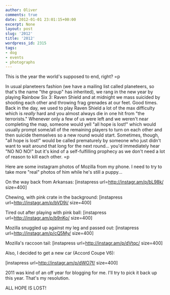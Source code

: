 ```yaml
---
author: Oliver
comments: true
date: 2012-01-01 23:01:15+00:00
excerpt: None
layout: post
slug: '2012'
title: '2012'
wordpress_id: 2315
tags:
- dog
- events
- photographs
---
```


This is the year the world's supposed to end, right? =p

In usual planeteers fashion (we have a mailing list called planeteers, so that's the name "the group" has inherited), we rang in the new year by playing Rainbow Six 3: Raven Shield and at midnight we mass suicided by shooting each other and throwing frag grenades at our feet. Good times. Back in the day, we used to play Raven Shield a lot of the max difficulty which is <em>really</em> hard and you almost always die in one hit from "the terrorists." Whenever only a few of us were left and we weren't near completing the map, someone would yell "all hope is lost!" which would usually prompt some/all of the remaining players to turn on each other and then suicide themselves so a new round would start. Sometimes, though, "all hope is lost!" would be called prematurely by someone who just didn't want to wait around that long for the next round... you'd immediately hear "NO NO NO!" but it's kind of a self-fulfilling prophecy as we don't need a lot of reason to kill each other. =p

Here are some instagram photos of Mozilla from my phone. I need to try to take more "real" photos of him while he's still a puppy...

On the way back from Arkansas:
[instapress url=http://instagr.am/p/bL98k/ size=400]

Chewing, with pink crate in the background:
[instapress url=http://instagr.am/p/bVD9i/ size=400]

Tired out after playing with pink ball:
[instapress url=http://instagr.am/p/b9nKo/ size=400]

Mozilla snuggled up against my leg and passed out:
[instapress url=http://instagr.am/p/cQ5My/ size=400]

Mozilla's raccoon tail:
[instapress url=http://instagr.am/p/dVtqc/ size=400]

Also, I decided to get a new car (Accord Coupe V6):

[instapress url=http://instagr.am/p/dWO7f/ size=400]

2011 was kind of an off year for blogging for me. I'll try to pick it back up this year. That's my resolution.

ALL HOPE IS LOST!